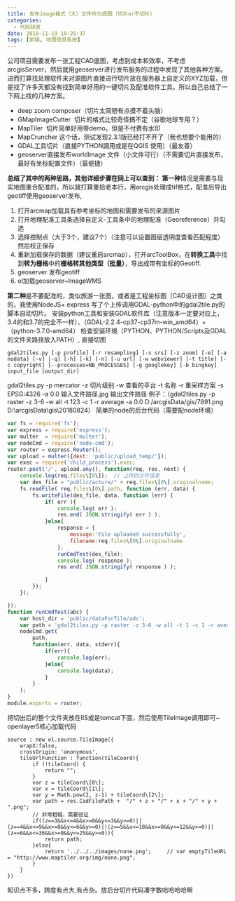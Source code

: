 ```yaml
---
title: 发布image格式（大）文件作为底图（切片or不切片）
categories:
  - 代码研发
date: 2018-11-19 18:25:37
tags: [前端, 地理信息系统]
---
```


公司项目需要发布一张工程CAD底图，考虑到成本和效率，不考虑arcgisServer，然后就用geoserver进行发布服务的过程中发现了其他各种方案。进而打算找处理软件来对源图片直接进行切片放在服务器上自定义的XYZ加载，但是找了许多天都没有找到简单好用的一键切片及配准软件工具。所以自己总结了一下网上找的几种方案。

*   deep zoom composer（切片太简陋有点摸不着头脑）
*   GMapImageCutter  切片的格式比较奇怪搞不定（谷歌地球专用？）
*   MapTiler  切片简单好用带demo，但是不付费有水印
*   MapCruncher 这个话，测试发现2.3.1版已经打不开了（我也想要个能用的）
*   GDAL工具切片（直接PYTHON調用或是在QGIS 使用）（最友善）
*   geoserver直接发布worldImage 文件（小文件可行）（不需要切片直接发布，最好有坐标配置文件）（最便捷）

**总结了其中的两种思路，其他详细步骤在网上可以查到：** **第一种**情况是需要与现实地图重合配准的，所以就打算重拾老本行，用arcgis处理成tif格式，配准后导出geotiff使用geoserver发布,

1.  打开arcmap加载具有参考坐标的地图和需要发布的来源图片
2.  打开地理配准工具条选择自定义-工具条中的地理配准（Georeference）并勾选
3.  选择控制点（大于3个，建议7个）（注意可以设置图层透明度查看匹配程度）然后校正保存
4.  重新加载保存的数据（建议重启arcmap），打开arcToolBox，在**转换工具**中找到**转为栅格**中的**栅格转其他类型（批量）**，导出成带有坐标的Geotiff.
5.  geoserver 发布geotiff
6.  ol加载geoserver~ImageWMS

**第二种**是不要配准的，类似旅游一张图，或者是工程坐标图（CAD设计图）之类的，我使用NodeJS+ express 写了个上传调用GDAL-python中的gdal2tile.py的脚本自动切片。 安装python工具和安装GDAL软件库（注意版本一定要对应上，3.4的和3.7的完全不一样）、（GDAL-2.2.4-cp37-cp37m-win_amd64）+（python-3.7.0-amd64） 检查安装环境（PYTHON、PYTHON/Scripts及GDAL的文件夹路径放入PATH）, 直接切图 

`gdal2tiles.py [-p profile] [-r resampling] [-s srs] [-z zoom] [-e] [-a nodata] [-v] [-q] [-h] [-k] [-n] [-u url] [-w webviewer] [-t title] [-c copyright] [--processes=NB_PROCESSES] [-g googlekey] [-b bingkey] input_file [output_dir]`

 gdal2tiles.py -p mercator -z 切片级别 -w 查看的平台 -t 名称 -r 重采样方案 -s EPSG:4326 -a 0.0 输入文件路径.jpg 输出文件路径 例子：（gdal2tiles.py -p raster -z 3-6 -w all -t 123 -c 1 -r average -a 0.0 D:/arcgisData/gis/7891.png D:\\arcgisData\\gis\\20180824） 简单的node的后台代码（需要配node环境）

```javascript
var fs = require('fs');
var express = require('express');
var multer  = require('multer');
var nodeCmd = require('node-cmd');
var router = express.Router();
var upload = multer({dest: 'public/upload_temp/'});
var exec = require('child_process').exec;
router.post('/', upload.any(), function(req, res, next) {
    console.log(req.files\[0\]);  // 上传的文件信息
    var des_file = "public/acture/" + req.files\[0\].originalname;
    fs.readFile( req.files\[0\].path, function (err, data) {
        fs.writeFile(des_file, data, function (err) {
            if( err ){
                console.log( err );
                res.end( JSON.stringify( err ) );
            }else{
                response = {
                    message:'File uploaded successfully',
                    filename:req.files\[0\].originalname
                };
                runCmdTest(des_file);
                console.log( response );
                res.end( JSON.stringify( response ) );

            }
        });
    });

});
function runCmdTest(abc) {
    var host_dir = 'public/dataForTile/adc';
    var path = 'gdal2tiles.py -p raster -z 3-6 -w all -t 1 -c 1 -r average -a 0.0 '+abc+' '+host_dir;
    nodeCmd.get(
        path,
        function(err, data, stderr){
            if(err){
                console.log(err);
            }else{
                console.log(data);
            }
        }
    );
}
module.exports = router;
```

把切出后的整个文件夹放在IIS或是tomcat下面，然后使用TileImage调用即可~ openlayer5核心加载代码

```
source : new ol.source.TileImage({
    wrapX:false,
    crossOrigin: 'anonymous',
    tileUrlFunction : function(tileCoord){
        if (!tileCoord) {
            return "";
        }
        var z = tileCoord\[0\];
        var x = tileCoord\[1\];
        var y = Math.pow(2, z-1) + tileCoord\[2\];
        var path = res.CadFilePath +  "/" + z + "/" + x + "/" + y + ".png";
        // 非常粗糙，需要验证
        if((z==3&&x<=4&&x>=0&&y<=3&&y>=0)||(z==4&&x<=9&&x>=0&&y<=6&&y>=0)||(z==5&&x<=18&&x>=0&&y<=12&&y>=0)||(z==6&&x<=36&&x>=0&&y<=25&&y>=0)){
            return path;
        }else{
            return '../../../images/none.png';     // var emptyTileURL = "http://www.maptiler.org/img/none.png";
        }
    }
})
```

知识点不多，跨度有点大,有点杂。放后台切片代码凑字数哈哈哈哈啊